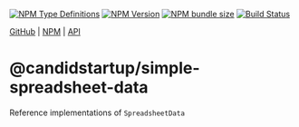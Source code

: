[![NPM Type Definitions](https://img.shields.io/npm/types/@candidstartup/simple-spreadsheet-data)](https://www.npmjs.com/package/@candidstartup/simple-spreadsheet-data)
[![NPM Version](https://img.shields.io/npm/v/@candidstartup/simple-spreadsheet-data)](https://www.npmjs.com/package/@candidstartup/simple-spreadsheet-data)
[![NPM bundle size](https://img.shields.io/bundlephobia/minzip/@candidstartup/simple-spreadsheet-data)](https://www.npmjs.com/package/@candidstartup/simple-spreadsheet-data)
[![Build Status](https://github.com/TheCandidStartup/infinisheet/actions/workflows/build.yml/badge.svg?event=push)](https://github.com/TheCandidStartup/infinisheet/actions/workflows/build.yml)

[GitHub](https://github.com/TheCandidStartup/infinisheet/tree/main/packages/simple-spreadsheet-data) | [NPM](https://www.npmjs.com/package/@candidstartup/simple-spreadsheet-data) | [API](https://www.thecandidstartup.org/infinisheet/modules/_candidstartup_simple-spreadsheet-data.html) 

# @candidstartup/simple-spreadsheet-data

Reference implementations of `SpreadsheetData`
